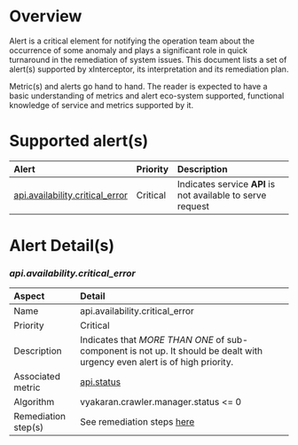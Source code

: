 # Overview

Alert is a critical element for notifying the operation team about the occurrence of some anomaly
and plays a significant role in quick turnaround in the remediation of system issues. This document
lists a set of alert(s) supported by xInterceptor, its interpretation and its remediation plan.

Metric(s) and alerts go hand to hand. The reader is expected to have a basic understanding of
metrics and alert eco-system supported, functional knowledge of service 
and metrics supported by it.

# Supported alert(s)

| Alert                                                             | Priority | Description
|:------------------------------------------------------------------|:---------| :----------- 
| [api.availability.critical_error](#apiavailabilitycritical_error) | Critical | Indicates service **API** is not available to serve request

# Alert Detail(s)

### _api.availability.critical_error_

| Aspect              | Detail                                                                                                                     | 
|:--------------------|:---------------------------------------------------------------------------------------------------------------------------|
| Name                | api.availability.critical_error                                                                                            |
| Priority            | Critical                                                                                                                   |
| Description         | Indicates that *MORE THAN ONE* of sub-component is not up. It should be dealt with urgency even alert is of high priority. |
| Associated metric   | [api.status](./Metric.md#apistatus)                                                                                        |
| Algorithm           | vyakaran.crawler.manager.status <= 0                                                                                       |
| Remediation step(s) | See remediation steps [here](./runbook/steps_to_remediate_alert.md)                                                        |

